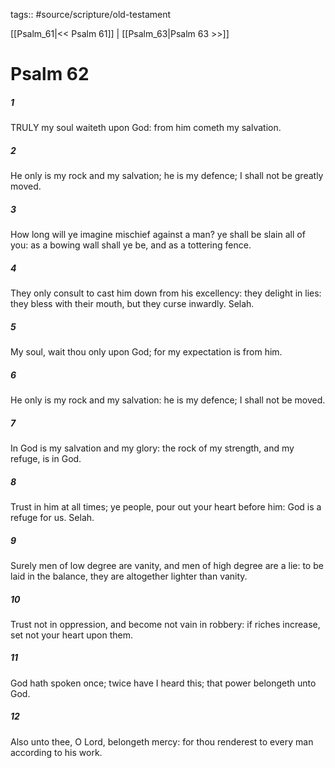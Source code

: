 tags:: #source/scripture/old-testament

[[Psalm_61|<< Psalm 61]] | [[Psalm_63|Psalm 63 >>]]

# Psalm 62

##### 1

TRULY my soul waiteth upon God: from him cometh my salvation.

##### 2

He only is my rock and my salvation; he is my defence; I shall not be greatly moved.

##### 3

How long will ye imagine mischief against a man? ye shall be slain all of you: as a bowing wall shall ye be, and as a tottering fence.

##### 4

They only consult to cast him down from his excellency: they delight in lies: they bless with their mouth, but they curse inwardly. Selah.

##### 5

My soul, wait thou only upon God; for my expectation is from him.

##### 6

He only is my rock and my salvation: he is my defence; I shall not be moved.

##### 7

In God is my salvation and my glory: the rock of my strength, and my refuge, is in God.

##### 8

Trust in him at all times; ye people, pour out your heart before him: God is a refuge for us. Selah.

##### 9

Surely men of low degree are vanity, and men of high degree are a lie: to be laid in the balance, they are altogether lighter than vanity.

##### 10

Trust not in oppression, and become not vain in robbery: if riches increase, set not your heart upon them.

##### 11

God hath spoken once; twice have I heard this; that power belongeth unto God.

##### 12

Also unto thee, O Lord, belongeth mercy: for thou renderest to every man according to his work.
